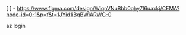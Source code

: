 [ ] - https://www.figma.com/design/WiqnVNuBbb0qhy7I6uaxkj/CEMA?node-id=0-1&p=f&t=1JYid1iBqBWiARWG-0

az login